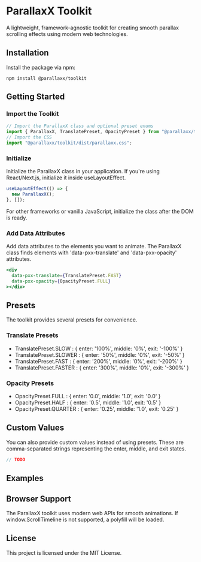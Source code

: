 # ParallaxX Toolkit

A lightweight, framework-agnostic toolkit for creating smooth parallax scrolling effects using modern web technologies.

## Installation

Install the package via npm:

```
npm install @parallaxx/toolkit
```

## Getting Started

### Import the Toolkit

```typescript
// Import the ParallaxX class and optional preset enums
import { ParallaxX, TranslatePreset, OpacityPreset } from "@parallaxx/toolkit";
// Import the CSS
import "@parallaxx/toolkit/dist/parallaxx.css";
```

### Initialize

Initialize the ParallaxX class in your application.
If you're using React/Next.js, initialize it inside useLayoutEffect.

```jsx
useLayoutEffect(() => {
  new ParallaxX();
}, []);
```

For other frameworks or vanilla JavaScript, initialize the class after the DOM is ready.

### Add Data Attributes

Add data attributes to the elements you want to animate.
The ParallaxX class finds elements with 'data-pxx-translate' and 'data-pxx-opacity' attributes.

```jsx
<div
  data-pxx-translate={TranslatePreset.FAST}
  data-pxx-opacity={OpacityPreset.FULL}
></div>
```

## Presets

The toolkit provides several presets for convenience.

### Translate Presets

- TranslatePreset.SLOW : { enter: '100%', middle: '0%', exit: '-100%' }
- TranslatePreset.SLOWER : { enter: '50%', middle: '0%', exit: '-50%' }
- TranslatePreset.FAST : { enter: '200%', middle: '0%', exit: '-200%' }
- TranslatePreset.FASTER : { enter: '300%', middle: '0%', exit: '-300%' }

### Opacity Presets

- OpacityPreset.FULL : { enter: '0.0', middle: '1.0', exit: '0.0' }
- OpacityPreset.HALF : { enter: '0.5', middle: '1.0', exit: '0.5' }
- OpacityPreset.QUARTER : { enter: '0.25', middle: '1.0', exit: '0.25' }

## Custom Values

You can also provide custom values instead of using presets. These are comma-separated strings representing the enter, middle, and exit states.

```jsx
// TODO
```

## Examples

## Browser Support

The ParallaxX toolkit uses modern web APIs for smooth animations. If window.ScrollTimeline is not supported, a polyfill will be loaded.

## License

This project is licensed under the MIT License.
